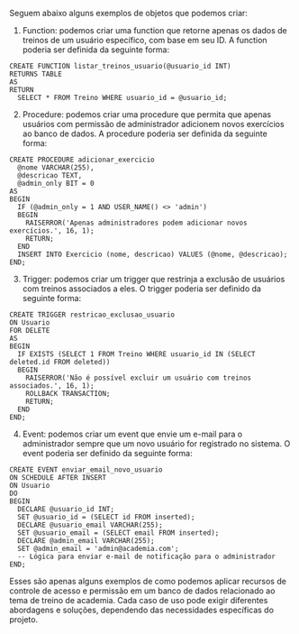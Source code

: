 Seguem abaixo alguns exemplos de objetos que podemos criar:

1. Function: podemos criar uma function que retorne apenas os dados de treinos de um usuário específico, com base em seu ID. A function poderia ser definida da seguinte forma:

```
CREATE FUNCTION listar_treinos_usuario(@usuario_id INT)
RETURNS TABLE
AS
RETURN
  SELECT * FROM Treino WHERE usuario_id = @usuario_id;
```

2. Procedure: podemos criar uma procedure que permita que apenas usuários com permissão de administrador adicionem novos exercícios ao banco de dados. A procedure poderia ser definida da seguinte forma:

```
CREATE PROCEDURE adicionar_exercicio
  @nome VARCHAR(255),
  @descricao TEXT,
  @admin_only BIT = 0
AS
BEGIN
  IF (@admin_only = 1 AND USER_NAME() <> 'admin')
  BEGIN
    RAISERROR('Apenas administradores podem adicionar novos exercícios.', 16, 1);
    RETURN;
  END
  INSERT INTO Exercicio (nome, descricao) VALUES (@nome, @descricao);
END;
```

3. Trigger: podemos criar um trigger que restrinja a exclusão de usuários com treinos associados a eles. O trigger poderia ser definido da seguinte forma:

```
CREATE TRIGGER restricao_exclusao_usuario
ON Usuario
FOR DELETE
AS
BEGIN
  IF EXISTS (SELECT 1 FROM Treino WHERE usuario_id IN (SELECT deleted.id FROM deleted))
  BEGIN
    RAISERROR('Não é possível excluir um usuário com treinos associados.', 16, 1);
    ROLLBACK TRANSACTION;
    RETURN;
  END
END;
```

4. Event: podemos criar um event que envie um e-mail para o administrador sempre que um novo usuário for registrado no sistema. O event poderia ser definido da seguinte forma:

```
CREATE EVENT enviar_email_novo_usuario
ON SCHEDULE AFTER INSERT
ON Usuario
DO
BEGIN
  DECLARE @usuario_id INT;
  SET @usuario_id = (SELECT id FROM inserted);
  DECLARE @usuario_email VARCHAR(255);
  SET @usuario_email = (SELECT email FROM inserted);
  DECLARE @admin_email VARCHAR(255);
  SET @admin_email = 'admin@academia.com';
  -- Lógica para enviar e-mail de notificação para o administrador
END;
```

Esses são apenas alguns exemplos de como podemos aplicar recursos de controle de acesso e permissão em um banco de dados relacionado ao tema de treino de academia. Cada caso de uso pode exigir diferentes abordagens e soluções, dependendo das necessidades específicas do projeto.